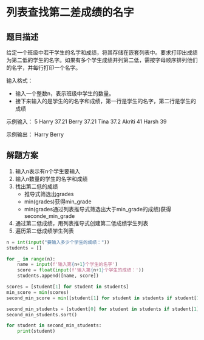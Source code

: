 

# 列表查找第二差成绩的名字


## 题目描述
给定一个班级中若干学生的名字和成绩，将其存储在嵌套列表中。要求打印出成绩为第二低的学生的名字。如果有多个学生成绩并列第二低，需按字母顺序排列他们的名字，并每行打印一个名字。

输入格式：
* 输入一个整数n，表示班级中学生的数量。
* 接下来输入的是学生的的名字和成绩，第一行是学生的名字，第二行是学生的成绩


示例输入：
5
Harry
37.21
Berry
37.21
Tina
37.2
Akriti
41
Harsh
39

示例输出：
Harry
Berry


## 解题方案
1. 输入n表示有n个学生要输入
2. 输入n数量的学生的名字和成绩
3. 找出第二低的成绩
    * 推导式筛选出grades
    * min(grades)获得min_grade
    * min(grades通过列表推导式筛选出大于min_grade的成绩)获得seconde_min_grade
4. 通过第二低成绩，用列表推导式创建第二低成绩学生列表
5. 遍历第二低成绩学生列表


```python
n = int(input("要输入多少个学生的成绩："))
students = []

for _ in range(n):
    name = input(f'输入第{n+1}个学生的名字')
    score = float(input(f'输入第{n+1}个学生的成绩：'))
    students.append([name, score])

scores = [student[1] for student in students]
min_score = min(scores)
second_min_score = min([student[1] for student in students if student[1] != min_score])

second_min_students = [student[0] for student in students if student[1] == second_min_score]
second_min_students.sort()

for student in second_min_students:
    print(student)
```